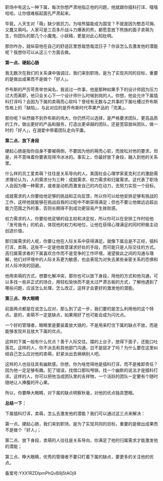 职场中有这么一种下属，每次你想严肃地指正他的问题，他就跟你插科打诨、嘻嘻哈哈，让你很难板起面孔严肃起来。

毕竟，人天生对「萌」缺少抵抗力。为啥熊猫能成为国宝？不就是因为憨态可掬、又蠢又萌吗。人家可是三百多斤战斗力爆表的熊，都愿意放下熊族的面子卖萌为生，你团队的那几个小魔鬼、小妖精，更是对此心知肚明。

那你咋办，就纵容他在自己的舒适区里悠哉悠哉混日子？你该怎么去激发他的潜能呢？我想你可以从这三个方面去做。

**第一点、硬起心肠**

我无数次在我们的关系课中强调过，我们来到职场，是为了实现共同的目标，重要的是做出成果而不是做个「好人」。

乔布斯的严厉苛责举世闻名，我说过一件事，他是那种如果手下的设计师因为压力过大而离职，他只会关心下一个设计师什么时候到岗的人。你想，他会允许下属插科打诨吗？会因为下属的卖萌而心软吗？曾经有无数与之共事的下属吐槽过乔布斯性格上的「缺陷」，与此对应的是乔布斯时代苹果产品的「完美」。

那你呢？纵然做不到乔布斯的伟大，你仍然可以选择，是严格要求团队，更高品质的工作，做出更好的产品和服务，打造出更卓越的团队，还是宽容放纵团队，做一时的「好人」，在溺爱中带着团队走向平庸。

**第二点、放下身段**

硬起心肠是指你自身不要被萌倒，不要因为他的萌而心软，而放松对他的要求。但是，并不意味着你要表现得冷冰冰的。事实上，你最好放下身段，融入到他的关系里。

什么样的员工爱卖萌？往往是关系导向的人。美国社会心理学家麦克利兰的激励需求理论认为，人的需求分为三种：成就需求、权力需求和归属需求。这代表了职场人会因为哪一种需求，或者是动机而激发自己的内在动力，去努力实现一个目标。

成就需求的人你要给他足够的挑战和正向反馈，所以你可以给他安排足够有挑战的工作，这样他就能够在挑战自我的过程中不断获得满足；但也不要让他做远远超出能力范围之外的事，否则长期得不到成功更容易产生挫败感。

权力需求的人，你要给他足够的自主权和决定权，所以你可以在安排工作时给他「发号施令」的机会，体现他的权力和地位，让他在获得心理满足的同时积极主动创造价值。

那归属需求的人呢，你要让他在人际关系中获得满足。就像下属总是不正经，插科打诨，卖萌，这些不一定是他故意谋求好处的手段，而可能只是人际交往的方式。高归属需求者的下属喜欢合作而不是竞争的工作环境，渴望彼此之间的沟通与理解，他们对环境中的人际关系更为敏感，也会表现为对失去某些亲密关系的恐惧和对人际冲突的回避。

他用卖萌的方式，想要化解冲突，那你也可以放下身段，用他的方式和他沟通，可以多找一些非正式的场合，用轻松愉快而不是太过严肃古板的方式，了解他遇到了哪些问题，应该怎么处理，怎么改正，这样才会更好的激发他的潜能。

**第三点、睁大眼睛**

前面两点都是在说怎么应对，那么到了这一步，我们要的是怎么利用他的这个特点。是的，卖萌不一定是缺点，如果用好了也可能会成为闪光点。

一个好的管理者，眼睛里是要装着放大镜的，不是用来盯住下属的缺点不放，而是能够发现并且放大下属的优点。

这样的下属一般有什么优点？善于人际交往。摆的上台子，放得下面子，还能口吐莲花。这样的人，你不派去和其他部门沟通，岂不是屈才了吗？为什么要在这里纠结自己怎么应对他的卖萌，赶紧派出去祸祸别人吧。

这样的人也往往具有幽默感。你想，你为啥觉得他是插科打诨，而不是推卸责任？因为他一定足够有趣。犯了错误，找借口那叫甩锅，找一个幽默的说法才是插科打诨。这样的人，你可以把他当成团队里的吉祥物，一个活跃的团队一定要有个随时随地让人捧腹的开心果。

所以，你要睁大眼睛，对下属的缺点明察秋毫，对他的优点独具慧眼。

**总结一下：**

下属插科打诨，卖萌，怎么去激发他的潜能？我们可以通过这三点来解决：

第一点、硬起心肠，我们来到职场，是为了实现共同的目标，重要的是做出成果而不是做个「好人」；

第二点、放下身段，卖萌的人往往是关系导向，你满足了他的归属需求才能激发他的潜能；

第三点、睁大眼睛，优秀的管理者不要只盯着下属的缺点，要更多的关注他的优点。

备案号:YXX1RZDlpmPhQvB9j5tAOj9